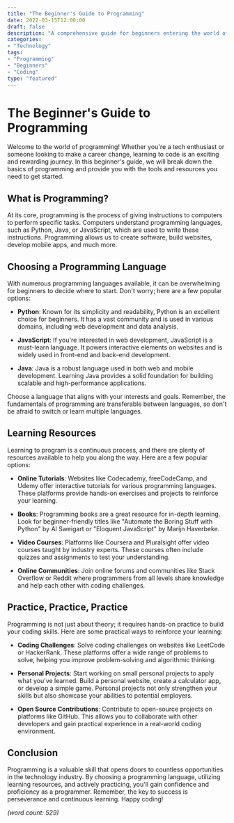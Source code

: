 ```yaml
---
title: "The Beginner's Guide to Programming"
date: 2022-03-15T12:00:00
draft: false
description: "A comprehensive guide for beginners entering the world of programming."
categories:
- "Technology"
tags:
- "Programming"
- "Beginners"
- "Coding"
type: "featured"
---
```


# The Beginner's Guide to Programming

Welcome to the world of programming! Whether you're a tech enthusiast or someone looking to make a career change, learning to code is an exciting and rewarding journey. In this beginner's guide, we will break down the basics of programming and provide you with the tools and resources you need to get started.

## What is Programming?

At its core, programming is the process of giving instructions to computers to perform specific tasks. Computers understand programming languages, such as Python, Java, or JavaScript, which are used to write these instructions. Programming allows us to create software, build websites, develop mobile apps, and much more.

## Choosing a Programming Language

With numerous programming languages available, it can be overwhelming for beginners to decide where to start. Don't worry; here are a few popular options:

- **Python**: Known for its simplicity and readability, Python is an excellent choice for beginners. It has a vast community and is used in various domains, including web development and data analysis.

- **JavaScript**: If you're interested in web development, JavaScript is a must-learn language. It powers interactive elements on websites and is widely used in front-end and back-end development.

- **Java**: Java is a robust language used in both web and mobile development. Learning Java provides a solid foundation for building scalable and high-performance applications.

Choose a language that aligns with your interests and goals. Remember, the fundamentals of programming are transferable between languages, so don't be afraid to switch or learn multiple languages.

## Learning Resources

Learning to program is a continuous process, and there are plenty of resources available to help you along the way. Here are a few popular options:

- **Online Tutorials**: Websites like Codecademy, freeCodeCamp, and Udemy offer interactive tutorials for various programming languages. These platforms provide hands-on exercises and projects to reinforce your learning.

- **Books**: Programming books are a great resource for in-depth learning. Look for beginner-friendly titles like "Automate the Boring Stuff with Python" by Al Sweigart or "Eloquent JavaScript" by Marijn Haverbeke.

- **Video Courses**: Platforms like Coursera and Pluralsight offer video courses taught by industry experts. These courses often include quizzes and assignments to test your understanding.

- **Online Communities**: Join online forums and communities like Stack Overflow or Reddit where programmers from all levels share knowledge and help each other with coding challenges.

## Practice, Practice, Practice

Programming is not just about theory; it requires hands-on practice to build your coding skills. Here are some practical ways to reinforce your learning:

- **Coding Challenges**: Solve coding challenges on websites like LeetCode or HackerRank. These platforms offer a wide range of problems to solve, helping you improve problem-solving and algorithmic thinking.

- **Personal Projects**: Start working on small personal projects to apply what you've learned. Build a personal website, create a calculator app, or develop a simple game. Personal projects not only strengthen your skills but also showcase your abilities to potential employers.

- **Open Source Contributions**: Contribute to open-source projects on platforms like GitHub. This allows you to collaborate with other developers and gain practical experience in a real-world coding environment.

## Conclusion

Programming is a valuable skill that opens doors to countless opportunities in the technology industry. By choosing a programming language, utilizing learning resources, and actively practicing, you'll gain confidence and proficiency as a programmer. Remember, the key to success is perseverance and continuous learning. Happy coding!

*(word count: 529)*

